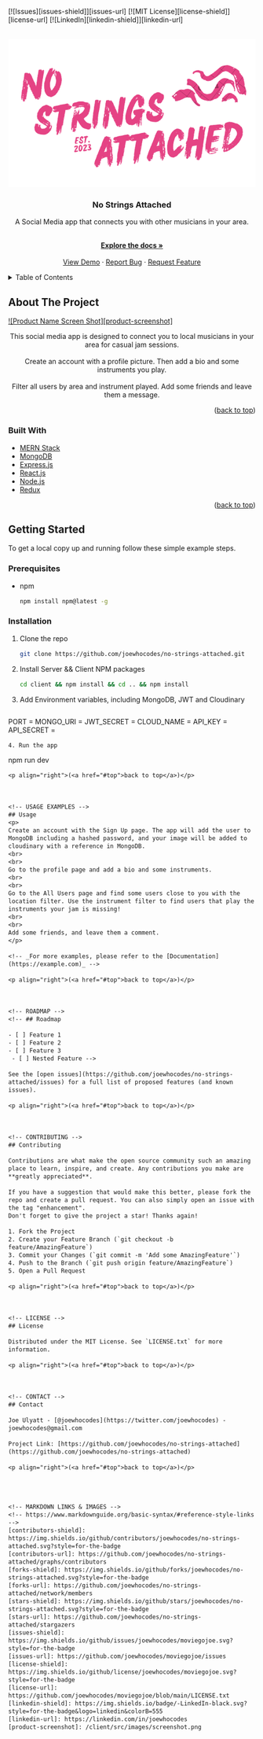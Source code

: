 <div id="top"></div>

[![Issues][issues-shield]][issues-url]
[![MIT License][license-shield]][license-url]
[![LinkedIn][linkedin-shield]][linkedin-url]

<!-- PROJECT LOGO -->
<br />
<div align="center">
  <a href="https://github.com/joewhocodes/mo-strings-attached">
    <img src="./client/src/images/logo-full.png" alt="Logo">
  </a>

<h3 align="center">No Strings Attached</h3>

  <p align="center">
    A Social Media app that connects you with other musicians in your area.
  </p>
    <br />
    <a href="https://github.com/joewhocodes/no-strings-attached"><strong>Explore the docs »</strong></a>
    <br />
    <br />
    <a href="https://nostringsattached.onrender.com">View Demo</a>
    ·
    <a href="https://github.com/joewhocodes/no-strings-attached/issues">Report Bug</a>
    ·
    <a href="https://github.com/joewhocodes/no-strings-attached/issues">Request Feature</a>
  </p>
</div>



<!-- TABLE OF CONTENTS -->
<details>
  <summary>Table of Contents</summary>
  <ol>
    <li>
      <a href="#about-the-project">About The Project</a>
      <ul>
        <li><a href="#built-with">Built With</a></li>
      </ul>
    </li>
    <li>
      <a href="#getting-started">Getting Started</a>
      <ul>
        <li><a href="#prerequisites">Prerequisites</a></li>
        <li><a href="#installation">Installation</a></li>
      </ul>
    </li>
    <li><a href="#usage">Usage</a></li>
    <li><a href="#license">License</a></li>
    <li><a href="#contact">Contact</a></li>
  </ol>
</details>



<!-- ABOUT THE PROJECT -->
## About The Project

[![Product Name Screen Shot][product-screenshot]](https://nostringsattached.onrender.com)


</p>
    <p align="center">
    This social media app is designed to connect you to local musicians in your area for casual jam sessions.
    <br>
    <br>
    Create an account with a profile picture. Then add a bio and some instruments you play.
    <br>
    <br>
    Filter all users by area and instrument played. Add some friends and leave them a message.
    </p>

<p align="right">(<a href="#top">back to top</a>)</p>

### Built With

* [MERN Stack](https://www.geeksforgeeks.org/mern-stack/)
* [MongoDB](https://www.mongodb.com)
* [Express.js](https://expressjs.com)
* [React.js](https://reactjs.org/)
* [Node.js](https://nodejs.org/en)
* [Redux](https://redux.js.org/)


<p align="right">(<a href="#top">back to top</a>)</p>



<!-- GETTING STARTED -->
## Getting Started

To get a local copy up and running follow these simple example steps.

### Prerequisites

* npm
  ```sh
  npm install npm@latest -g
  ```

### Installation

1. Clone the repo
   ```sh
   git clone https://github.com/joewhocodes/no-strings-attached.git
   ```
2. Install Server && Client NPM packages
   ```sh
   cd client && npm install && cd .. && npm install
   ```
3. Add Environment variables, including MongoDB, JWT and Cloudinary
   ```sh
  PORT = 
  MONGO_URI = 
  JWT_SECRET = 
  CLOUD_NAME = 
  API_KEY = 
  API_SECRET = 
   ```
4. Run the app
   ```
   npm run dev
   ```
<p align="right">(<a href="#top">back to top</a>)</p>



<!-- USAGE EXAMPLES -->
## Usage
<p>
Create an account with the Sign Up page. The app will add the user to MongoDB including a hashed password, and your image will be added to cloudinary with a reference in MongoDB.
<br>
<br>
Go to the profile page and add a bio and some instruments. 
<br>
<br>
Go to the All Users page and find some users close to you with the location filter. Use the instrument filter to find users that play the instruments your jam is missing! 
<br>
<br>
Add some friends, and leave them a comment.
</p>

<!-- _For more examples, please refer to the [Documentation](https://example.com)_ -->

<p align="right">(<a href="#top">back to top</a>)</p>



<!-- ROADMAP -->
<!-- ## Roadmap

- [ ] Feature 1
- [ ] Feature 2
- [ ] Feature 3
    - [ ] Nested Feature -->

See the [open issues](https://github.com/joewhocodes/no-strings-attached/issues) for a full list of proposed features (and known issues).

<p align="right">(<a href="#top">back to top</a>)</p>



<!-- CONTRIBUTING -->
## Contributing

Contributions are what make the open source community such an amazing place to learn, inspire, and create. Any contributions you make are **greatly appreciated**.

If you have a suggestion that would make this better, please fork the repo and create a pull request. You can also simply open an issue with the tag "enhancement".
Don't forget to give the project a star! Thanks again!

1. Fork the Project
2. Create your Feature Branch (`git checkout -b feature/AmazingFeature`)
3. Commit your Changes (`git commit -m 'Add some AmazingFeature'`)
4. Push to the Branch (`git push origin feature/AmazingFeature`)
5. Open a Pull Request

<p align="right">(<a href="#top">back to top</a>)</p>



<!-- LICENSE -->
## License

Distributed under the MIT License. See `LICENSE.txt` for more information.

<p align="right">(<a href="#top">back to top</a>)</p>



<!-- CONTACT -->
## Contact

Joe Ulyatt - [@joewhocodes](https://twitter.com/joewhocodes) - joewhocodes@gmail.com

Project Link: [https://github.com/joewhocodes/no-strings-attached](https://github.com/joewhocodes/no-strings-attached)

<p align="right">(<a href="#top">back to top</a>)</p>




<!-- MARKDOWN LINKS & IMAGES -->
<!-- https://www.markdownguide.org/basic-syntax/#reference-style-links -->
[contributors-shield]: https://img.shields.io/github/contributors/joewhocodes/no-strings-attached.svg?style=for-the-badge
[contributors-url]: https://github.com/joewhocodes/no-strings-attached/graphs/contributors
[forks-shield]: https://img.shields.io/github/forks/joewhocodes/no-strings-attached.svg?style=for-the-badge
[forks-url]: https://github.com/joewhocodes/no-strings-attached/network/members
[stars-shield]: https://img.shields.io/github/stars/joewhocodes/no-strings-attached.svg?style=for-the-badge
[stars-url]: https://github.com/joewhocodes/no-strings-attached/stargazers
[issues-shield]: https://img.shields.io/github/issues/joewhocodes/moviegojoe.svg?style=for-the-badge
[issues-url]: https://github.com/joewhocodes/moviegojoe/issues
[license-shield]: https://img.shields.io/github/license/joewhocodes/moviegojoe.svg?style=for-the-badge
[license-url]: https://github.com/joewhocodes/moviegojoe/blob/main/LICENSE.txt
[linkedin-shield]: https://img.shields.io/badge/-LinkedIn-black.svg?style=for-the-badge&logo=linkedin&colorB=555
[linkedin-url]: https://linkedin.com/in/joewhocodes
[product-screenshot]: /client/src/images/screenshot.png
